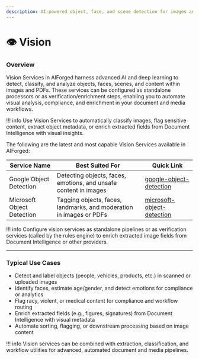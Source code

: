```yaml
---
description: AI-powered object, face, and scene detection for images and PDFs.
---
```


# 👁️ Vision

### Overview

Vision Services in AIForged harness advanced AI and deep learning to detect, classify, and analyze objects, faces, scenes, and content within images and PDFs. These services can be configured as standalone processors or as verification/enrichment steps, enabling you to automate visual analysis, compliance, and enrichment in your document and media workflows.

!!! info
    Use Vision Services to automatically classify images, flag sensitive content, extract object metadata, or enrich extracted fields from Document Intelligence with visual insights.

The following are the latest and most capable Vision Services available in AIForged:

| Service Name               | Best Suited For                                                     | Quick Link                    |
| -------------------------- | ------------------------------------------------------------------- | ----------------------------- |
| Google Object Detection    | Detecting objects, faces, emotions, and unsafe content in images    | [google-object-detection](google-object-detection.md)    |
| Microsoft Object Detection | Tagging objects, faces, landmarks, and moderation in images or PDFs | [microsoft-object-detection](microsoft-object-detection.md) |

!!! info
    Configure vision services as standalone pipelines or as verification services (called by the rules engine) to enrich extracted image fields from Document Intelligence or other providers.

***

### Typical Use Cases

* Detect and label objects (people, vehicles, products, etc.) in scanned or uploaded images
* Identify faces, estimate age/gender, and detect emotions for compliance or analytics
* Flag racy, violent, or medical content for compliance and workflow routing
* Enrich extracted fields (e.g., figures, signatures) from Document Intelligence with visual metadata
* Automate sorting, flagging, or downstream processing based on image content

!!! info
    Vision services can be combined with extraction, classification, and workflow utilities for advanced, automated document and media pipelines.